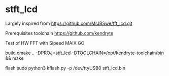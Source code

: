 # stft_lcd


Largely inspired from https://github.com/MrJBSwe/fft_lcd.git

Prerequisites toolchain
https://github.com/kendryte

Test of HW FFT with Sipeed MAIX GO

build
cmake .. -DPROJ=stft_lcd -DTOOLCHAIN=/opt/kendryte-toolchain/bin && make
 
flash
sudo python3 kflash.py -p /dev/ttyUSB0 stft_lcd.bin

